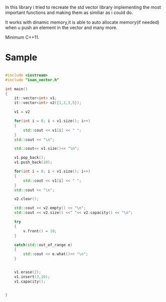 In this library i tried to recreate the std vector library implementing the most important functions and making them as similiar as i could do.

It works with dinamic memory,it is able to auto allocate memory(if needed) when u push an element in the vector and many more.

Minimum C++11.

# Sample
```cpp

#include <iostream>
#include "ioan_vector.h"

int main()
{
    it::vector<int> v1;
    it::vector<int> v2({1,2,3,5});

    v1 = v2

    for(int i = 0; i < v1.size(); i++)
    {
        std::cout << v1[i] << " ";
    }
    std::cout << "\n";

    std::cout<< v1.size()<< "\n";

    v1.pop_back();
    v1.push_back(10);

    for(int i = 0; i < v1.size(); i++)
    {
        std::cout << v1[i] << " ";
    }
    std::cout << "\n";

    v2.clear();

    std::cout << v2.empty() << "\n";
    std::cout << v2.size() <<" "<< v2.capacity() << "\n";

    try
    { 
        v.front() = 10;
    }

    catch(std::out_of_range e)
    {
        std::cout << e.what()<< "\n";
    }


    v1.erase(2);
    v1.insert(3,10);
    v1.capacity();


}
```



